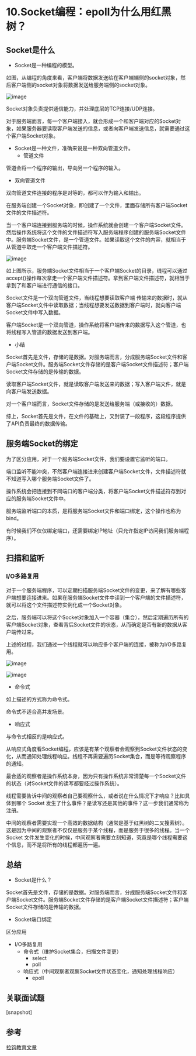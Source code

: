 # 10.Socket编程：epoll为什么用红黑树？
## Socket是什么
* Socket是一种编程的模型。

如图，从编程的角度来看，客户端将数据发送给在客户端端侧的socket对象，然后客户端侧的socket对象将数据发送给服务端侧的socket对象。

![image](images/gDYNCjVe1l3MemQIe6SYSAONA41L6M-z7TxKlv3ZdtI.png)

Socket对象负责提供通信能力，并处理底层的TCP连接/UDP连接。

对于服务端而言，每一个客户端接入，就会形成一个和客户端对应的Socket对象，如果服务器要读取客户端发送的信息，或者向客户端发送信息，就需要通过这个客户端Socket对象。

* Socket是一种文件，准确来说是一种双向管道文件。
    * 管道文件

管道会将一个程序的输出，导向另一个程序的输入。

* 双向管道文件

双向管道文件连接的程序是对等的，都可以作为输入和输出。

在服务端创建一个Socket对象，即创建了一个文件，里面存储所有客户端Socket文件的文件描述符。

当一个客户端连接到服务端的时候，操作系统就会创建一个客户端Socket文件。然后操作系统将这个文件的文件描述符写入服务端程序创建的服务端Socket文件中。服务端Socket文件，是一个管道文件。如果读取这个文件的内容，就相当于从管道中取走一个客户端文件描述符。

![image](images/d5-z_8aIwBJFpGeQgcOeCz4p0IazF5M2hmr9kRUPbaw.png)

如上图所示，服务端Socket文件相当于一个客户端Socket的目录，线程可以通过accept()操作每次拿走一个客户端文件描述符。拿到客户端文件描述符，就相当于拿到了和客户端进行通信的接口。

Socket文件是一个双向管道文件，当线程想要读取客户端 传输来的数据时，就从客户端Socket文件中读取数据；当线程想要发送数据到客户端时，就向客户端Socket文件中写入数据。

客户端Socket是一个双向管道，操作系统将客户端传来的数据写入这个管道，也将线程写入管道的数据发送到客户端。

* 小结

Socket首先是文件，存储的是数据。对服务端而言，分成服务端Socket文件和客户端Socket文件。服务端Socket文件存储的是客户端Socket文件描述符；客户端Socket文件存储的是传输的数据。

读取客户端Socket文件，就是读取客户端发送来的数据；写入客户端文件，就是向客户端发送数据。

对一个客户端而言，Socket文件存储的是发送给服务端（或接收的）数据。

综上，Socket首先是文件，在文件的基础上，又封装了一段程序，这段程序提供了API负责最终的数据传输。

## 服务端Socket的绑定
为了区分应用，对于一个服务端Socket文件，我们要设置它监听的端口。

端口监听不能冲突，不然客户端连接进来创建客户端Socket文件，文件描述符就不知道写入哪个服务端Socket文件了。

操作系统会把连接到不同端口的客户端分类，将客户端Socket文件描述符存到对应的服务端Socket文件中。

服务端监听端口的本质，是将服务端Socket文件和端口绑定，这个操作也称为bind。

有时候我们不仅仅绑定端口，还需要绑定IP地址（只允许指定IP访问我们服务端程序）。

## 扫描和监听
### I/O多路复用
对于一个服务端程序，可以定期扫描服务端Socket文件的变更，来了解有哪些客户端想要连接进来。如果在服务端Socket文件中读到一个客户端的文件描述符，就可以将这个文件描述符实例化成一个Socket对象。

之后，服务端可以将这个Socket对象加入一个容器（集合），然后定期遍历所有的客户端Socket对象，查看背后Socket文件的状态，从而确定是否有新的数据从客户端传过来。

上述的过程，我们通过一个线程就可以响应多个客户端的连接，被称为I/O多路复用。

![image](images/un2nZFnVtWFUTsA927AOoFPWcQj-snBv85QOmf83f6I.png)

![image](images/_1O-fYTBJPeY8FVkcC4b9dyKSuCEBkO-6SogbRfl6E4.png)

* 命令式

如上描述的方式称为命令式。

命令式不适合高并发场景。

* 响应式

与命令式相反的是响应式。

从响应式角度看Socket编程，应该是有某个观察者会观察到Socket文件状态的变化，从而通知处理线程响应。线程不再需要遍历Socket集合，而是等待观察程序的通知。

最合适的观察者是操作系统本身，因为只有操作系统非常清楚每一个Socket文件的状态（对Socket文件的读写都要经过操作系统）。

线程需要告诉中间的观察者自己要观察什么，或者说在什么情况下才响应？比如具体到哪个 Socket 发生了什么事件？是读写还是其他的事件？这一步我们通常称为注册。

中间的观察者需要实现一个高效的数据结构（通常是基于红黑树的二叉搜索树）。这是因为中间的观察者不仅仅是服务于某个线程，而是服务于很多的线程。当一个 Socket 文件发生变化的时候，中间观察者需要立刻知道，究竟是哪个线程需要这个信息，而不是将所有的线程都遍历一遍。

## 总结
* Socket是什么？

Socket首先是文件，存储的是数据。对服务端而言，分成服务端Socket文件和客户端Socket文件。服务端Socket文件存储的是客户端Socket文件描述符；客户端Socket文件存储的是传输的数据。

* Socket端口绑定

区分应用

* I/O多路复用
    * 命令式（维护Socket集合，扫描文件变更）
        * select
        * poll
    * 响应式（中间观察者观察Socket文件状态变化，通知处理线程响应）
        * epoll

## 关联面试题
[snapshot]

## 参考
[拉钩教育文章](https://kaiwu.lagou.com/course/courseInfo.htm?courseId=837#/detail/pc?id=7276)